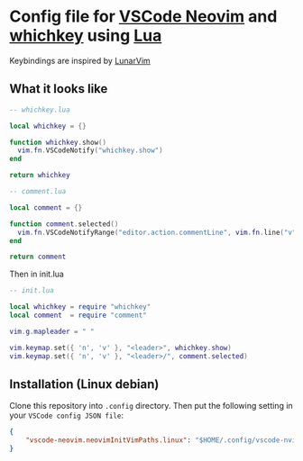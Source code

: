 # Config file for [VSCode Neovim](https://github.com/vscode-neovim/vscode-neovim) and [whichkey](https://github.com/VSpaceCode/vscode-which-key) using [Lua](https://www.lua.org/)

Keybindings are inspired by [LunarVim](https://github.com/lunarvim/lunarvim)

## What it looks like

```lua
-- whichkey.lua

local whichkey = {}

function whichkey.show()
  vim.fn.VSCodeNotify("whichkey.show")
end

return whichkey
```

```lua
-- comment.lua

local comment = {}

function comment.selected()
  vim.fn.VSCodeNotifyRange("editor.action.commentLine", vim.fn.line("v"), vim.fn.line("."), 1)
end

return comment
```

Then in init.lua

```lua
-- init.lua

local whichkey = require "whichkey"
local comment  = require "comment"

vim.g.mapleader = " "

vim.keymap.set({ 'n', 'v' }, "<leader>", whichkey.show)
vim.keymap.set({ 'n', 'v' }, "<leader>/", comment.selected)
```

## Installation (Linux debian)

Clone this repository into `.config` directory.
Then put the following setting in your `VSCode config JSON file`:

```json
{
	"vscode-neovim.neovimInitVimPaths.linux": "$HOME/.config/vscode-nvim/init.lua"
}
```
